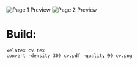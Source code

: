 # 

![Page 1 Preview](https://github.com/v4k0nd/CV/raw/master/previews/cv-0.png "cv-0.png")
![Page 2 Preview](https://github.com/v4k0nd/CV/raw/master/previews/cv-1.png "cv-1.png")

# Build:

```
xelatex cv.tex
convert -density 300 cv.pdf -quality 90 cv.png
```
# 

